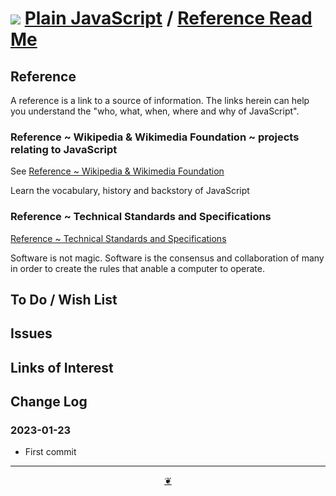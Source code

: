 # [![](https://plain-javascript.github.io/assets/svg/octicon.svg )](https://github.com/plain-javascript/ "Source code on GitHub" ) [Plain JavaScript]( https://plain-javascript.github.io/ "Home page" ) / [Reference Read Me]( https://plain-javascript.github.io/awesome-list/#reference/README.md "2023-01-23" )

<!--
<div class=iframe-resize ><iframe src=https://plain-javascript.github.io/ height=100% width=100% ></iframe></div>
_"Home Read Me" in a resizable window_

## Full Screen: [Home]( https://plain-javascript.github.io/assets/ )

-->

## Reference

A reference is a link to a source of information. The links herein can help you understand the "who, what, when, where and why of JavaScript".

### Reference ~ Wikipedia & Wikimedia Foundation ~ projects relating to JavaScript

See [Reference ~ Wikipedia & Wikimedia Foundation]( https://plain-javascript.github.io/awesome-list/#reference/reference-wikipedia-wikimedia.md )

Learn the vocabulary, history and backstory of JavaScript

### Reference ~ Technical Standards and Specifications

[Reference ~ Technical Standards and Specifications]( https://plain-javascript.github.io/awesome-list/#reference/reference-technical-standards.md)


Software is not magic. Software is the consensus and collaboration of many in order to create the rules that anable a computer to operate.



## To Do / Wish List


## Issues


## Links of Interest


## Change Log


### 2023-01-23

* First commit


***

<center title="Hello! Click me to go up to the top" ><a class=aDingbat href=javascript:window.scrollTo(0,0);> ❦ </a></center>

